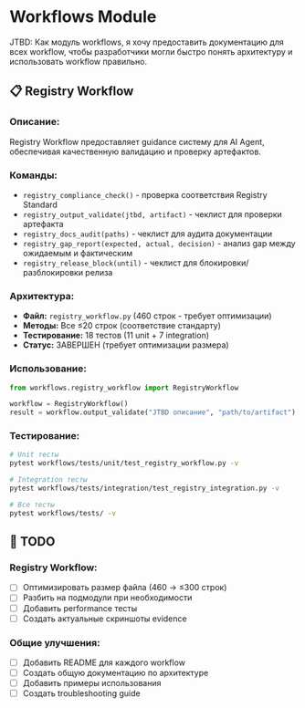 # Workflows Module

JTBD: Как модуль workflows, я хочу предоставить документацию для всех workflow,
чтобы разработчики могли быстро понять архитектуру и использовать workflow правильно.

## 📋 Registry Workflow

### **Описание:**
Registry Workflow предоставляет guidance систему для AI Agent, обеспечивая качественную валидацию и проверку артефактов.

### **Команды:**
- `registry_compliance_check()` - проверка соответствия Registry Standard
- `registry_output_validate(jtbd, artifact)` - чеклист для проверки артефакта
- `registry_docs_audit(paths)` - чеклист для аудита документации
- `registry_gap_report(expected, actual, decision)` - анализ gap между ожидаемым и фактическим
- `registry_release_block(until)` - чеклист для блокировки/разблокировки релиза

### **Архитектура:**
- **Файл:** `registry_workflow.py` (460 строк - требует оптимизации)
- **Методы:** Все ≤20 строк (соответствие стандарту)
- **Тестирование:** 18 тестов (11 unit + 7 integration)
- **Статус:** ЗАВЕРШЕН (требует оптимизации размера)

### **Использование:**
```python
from workflows.registry_workflow import RegistryWorkflow

workflow = RegistryWorkflow()
result = workflow.output_validate("JTBD описание", "path/to/artifact")
```

### **Тестирование:**
```bash
# Unit тесты
pytest workflows/tests/unit/test_registry_workflow.py -v

# Integration тесты  
pytest workflows/tests/integration/test_registry_integration.py -v

# Все тесты
pytest workflows/tests/ -v
```

## 🚧 TODO

### **Registry Workflow:**
- [ ] Оптимизировать размер файла (460 → ≤300 строк)
- [ ] Разбить на подмодули при необходимости
- [ ] Добавить performance тесты
- [ ] Создать актуальные скриншоты evidence

### **Общие улучшения:**
- [ ] Добавить README для каждого workflow
- [ ] Создать общую документацию по архитектуре
- [ ] Добавить примеры использования
- [ ] Создать troubleshooting guide
